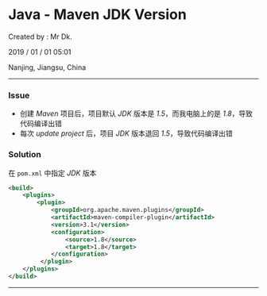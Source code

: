 # Java - Maven JDK Version

Created by : Mr Dk.

2019 / 01 / 01 05:01

Nanjing, Jiangsu, China

---

### Issue

* 创建 _Maven_ 项目后，项目默认 _JDK_ 版本是 _1.5_，而我电脑上的是 _1.8_，导致代码编译出错
* 每次 _update project_ 后，项目 _JDK_ 版本退回 _1.5_，导致代码编译出错

### Solution

在 `pom.xml` 中指定 _JDK_ 版本

```xml
<build>  
    <plugins>  
        <plugin>  
            <groupId>org.apache.maven.plugins</groupId>  
            <artifactId>maven-compiler-plugin</artifactId>  
            <version>3.1</version>  
            <configuration>  
                <source>1.8</source>  
                <target>1.8</target>  
            </configuration>  
         </plugin>  
    </plugins>  
</build>  
```

---


